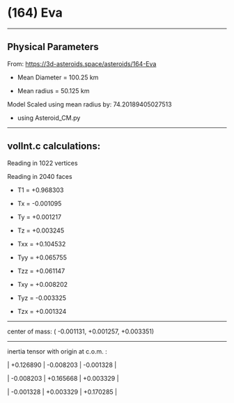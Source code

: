 # (164) Eva


---
Physical Parameters
---

From: https://3d-asteroids.space/asteroids/164-Eva 

- Mean Diameter = 100.25 km

- Mean radius = 50.125 km

Model Scaled using mean radius by: 74.20189405027513 

 - using Asteroid_CM.py

---
volInt.c calculations:
---


Reading in 1022 vertices

Reading in 2040 faces

- T1 =              +0.968303

- Tx =              -0.001095
- Ty =              +0.001217
- Tz =              +0.003245

- Txx =             +0.104532
- Tyy =             +0.065755
- Tzz =             +0.061147

- Txy =             +0.008202
- Tyz =             -0.003325
- Tzx =             +0.001324

---

center of mass:  (   -0.001131,   +0.001257,   +0.003351)

---

inertia tensor with origin at c.o.m. :

| +0.126890   |   -0.008203    |  -0.001328  |

| -0.008203   |   +0.165668    |  +0.003329  |

| -0.001328   |   +0.003329    |  +0.170285  |